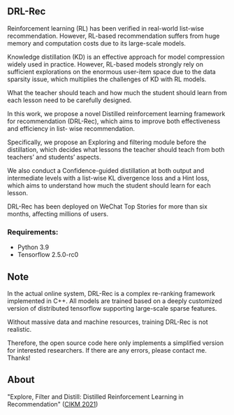 
## DRL-Rec

Reinforcement learning (RL) has been verified in real-world list-wise recommendation. 
However, RL-based recommendation suffers from huge memory and computation costs due to its large-scale models. 

Knowledge distillation (KD) is an effective approach for model compression widely used in practice. 
However, RL-based models strongly rely on sufficient explorations on the enormous user-item space due to the data sparsity issue, which multiplies the challenges of KD with RL models. 

What the teacher should teach and how much the student should learn from each lesson need to be carefully designed. 

In this work, we propose a novel Distilled reinforcement learning framework for recommendation (DRL-Rec), which aims to improve both effectiveness and efficiency in list- wise recommendation. 

Specifically, we propose an Exploring and filtering module before the distillation, which decides what lessons the teacher should teach from both teachers’ and students’ aspects. 

We also conduct a Confidence-guided distillation at both output and intermediate levels with a list-wise KL divergence loss and a Hint loss, which aims to understand how much the student should learn for each lesson. 

DRL-Rec has been deployed on WeChat Top Stories for more than six months, affecting millions of users.

### Requirements:
- Python 3.9
- Tensorflow 2.5.0-rc0

## Note

In the actual online system, DRL-Rec is a complex re-ranking framework implemented in C++. 
All models are trained based on a deeply customized version of distributed tensorflow supporting large-scale sparse features.

Without massive data and machine resources, training DRL-Rec is not realistic.

Therefore, the open source code here only implements a simplified version for interested researchers. If there are any errors, please contact me. Thanks!

## About

"Explore, Filter and Distill: Distilled Reinforcement Learning in Recommendation" ([CIKM 2021](https://dl.acm.org/doi/10.1145/3459637.3481917))
